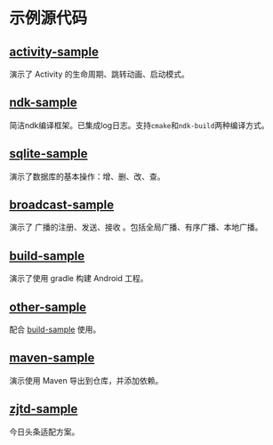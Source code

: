 # 示例源代码

## [activity-sample](activity-sample)

演示了 Activity 的生命周期、跳转动画、启动模式。

## [ndk-sample](ndk-sample)

简洁ndk编译框架。已集成log日志。支持`cmake`和`ndk-build`两种编译方式。

## [sqlite-sample](sqlite-sample)

演示了数据库的基本操作：增、删、改、查。

## [broadcast-sample](broadcast-sample)

演示了 广播的注册、发送、接收 。包括全局广播、有序广播、本地广播。

## [build-sample](build-sample)

演示了使用 gradle 构建 Android 工程。

## [other-sample](other-sample)

配合 [build-sample](build-sample) 使用。

## [maven-sample](maven-sample)

演示使用 Maven 导出到仓库，并添加依赖。

## [zjtd-sample](zjtd-sample)

今日头条适配方案。
